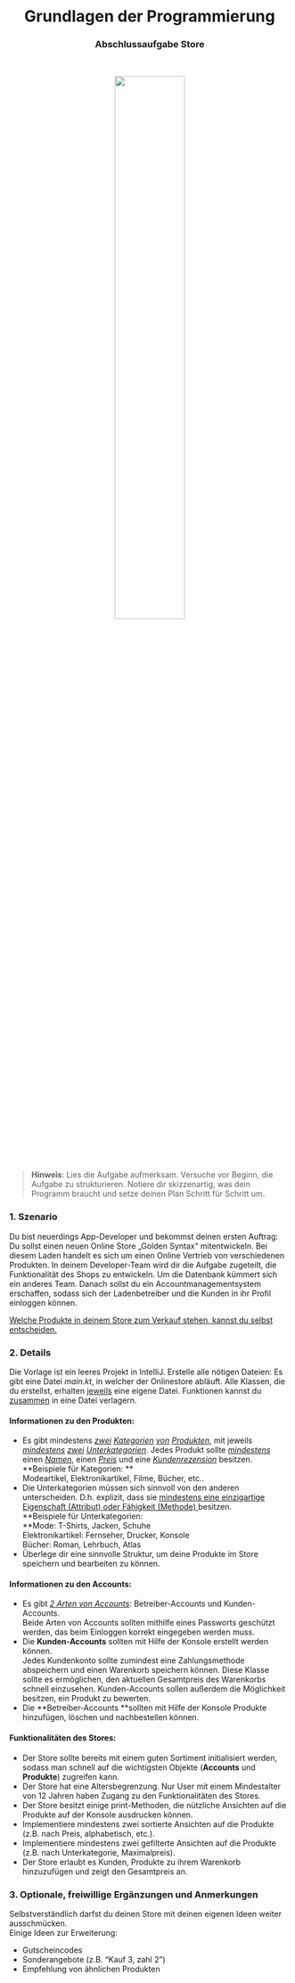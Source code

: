 <h1 align="center">Grundlagen der Programmierung</h1>
<h3 align="center">Abschlussaufgabe Store</h3>
<br>

<p align="center">
  <img src="img/img1.png" width="50%">
</p>

> **Hinweis**: Lies die Aufgabe aufmerksam. Versuche vor Beginn, die Aufgabe zu strukturieren. Notiere dir skizzenartig, was dein Programm braucht und setze deinen Plan Schritt für Schritt um.


### 1. Szenario

Du bist neuerdings App-Developer und bekommst deinen ersten Auftrag: Du sollst einen neuen Online Store „Golden Syntax“ mitentwickeln. Bei diesem Laden handelt es sich um einen Online Vertrieb von verschiedenen Produkten. In deinem Developer-Team wird dir die Aufgabe zugeteilt, die Funktionalität des Shops zu entwickeln. Um die Datenbank kümmert sich ein anderes Team. Danach sollst du ein Accountmanagementsystem erschaffen, sodass sich der Ladenbetreiber und die Kunden in ihr Profil einloggen können.

<span style="text-decoration:underline;">Welche Produkte in deinem Store zum Verkauf stehen, kannst du selbst entscheiden. </span>


### 2. Details

Die Vorlage ist ein leeres Projekt in IntelliJ. Erstelle alle nötigen Dateien: Es gibt eine Datei _main.kt_, in welcher der Onlinestore abläuft. Alle Klassen, die du erstellst, erhalten <span style="text-decoration:underline;">jeweils</span> eine eigene Datei. Funktionen kannst du <span style="text-decoration:underline;">zusammen</span> in eine Datei verlagern.


#### Informationen zu den Produkten:



* Es gibt mindestens _<span style="text-decoration:underline;">zwei</span>_ _<span style="text-decoration:underline;">Kategorien</span>_ _<span style="text-decoration:underline;">von</span>_ _<span style="text-decoration:underline;">Produkten</span>_, mit jeweils _<span style="text-decoration:underline;">mindestens</span>_ _<span style="text-decoration:underline;">zwei</span>_ _<span style="text-decoration:underline;">Unterkategorien</span>_. Jedes Produkt sollte _<span style="text-decoration:underline;">mindestens</span>_ einen _<span style="text-decoration:underline;">Namen</span>_, einen _<span style="text-decoration:underline;">Preis</span>_ und eine _<span style="text-decoration:underline;">Kundenrezension</span>_ besitzen.  \
  **Beispiele für Kategorien: ** \
  Modeartikel, Elektronikartikel, Filme, Bücher,  etc..
* Die Unterkategorien müssen sich sinnvoll von den anderen unterscheiden. D.h. explizit, dass sie <span style="text-decoration:underline;">mindestens eine einzigartige Eigenschaft (Attribut) oder Fähigkeit (Methode) </span> besitzen.   \
  **Beispiele für Unterkategorien: <span style="text-decoration:underline;"> \
  </span>**Mode: T-Shirts, Jacken, Schuhe \
  Elektronikartikel: Fernseher, Drucker, Konsole \
  Bücher: Roman, Lehrbuch, Atlas
* Überlege dir eine sinnvolle Struktur, um deine Produkte im Store speichern und bearbeiten zu können.


#### Informationen zu den Accounts:



* Es gibt _<span style="text-decoration:underline;">2 Arten von Accounts</span>_: Betreiber-Accounts und Kunden-Accounts.  \
  Beide Arten von Accounts sollten mithilfe eines Passworts geschützt werden, das beim Einloggen korrekt eingegeben werden muss.
* Die **Kunden-Accounts** sollten mit Hilfe der Konsole erstellt werden können.  \
  Jedes Kundenkonto sollte zumindest eine Zahlungsmethode abspeichern und einen Warenkorb speichern können. Diese Klasse sollte es ermöglichen, den aktuellen Gesamtpreis des Warenkorbs schnell einzusehen. Kunden-Accounts sollen außerdem die Möglichkeit besitzen, ein Produkt zu bewerten.
* Die **Betreiber-Accounts **sollten mit Hilfe der Konsole Produkte hinzufügen, löschen und nachbestellen können.


#### Funktionalitäten des Stores:


* Der Store sollte bereits mit einem guten Sortiment initialisiert werden, sodass man schnell auf die wichtigsten Objekte (**Accounts** und **Produkte**) zugreifen kann.
* Der Store hat eine Altersbegrenzung. Nur User mit einem Mindestalter von 12 Jahren haben Zugang zu den Funktionalitäten des Stores.
* Der Store besitzt einige print-Methoden, die nützliche Ansichten auf die Produkte auf der Konsole ausdrucken können.
* Implementiere mindestens zwei sortierte Ansichten auf die Produkte (z.B. nach Preis, alphabetisch, etc.).
* Implementiere mindestens zwei gefilterte Ansichten auf die Produkte (z.B. nach Unterkategorie, Maximalpreis).
* Der Store erlaubt es Kunden, Produkte zu ihrem Warenkorb hinzuzufügen und zeigt den Gesamtpreis an.


### 3. Optionale, freiwillige Ergänzungen und Anmerkungen

Selbstverständlich darfst du deinen Store mit deinen eigenen Ideen weiter ausschmücken.  \
Einige Ideen zur Erweiterung:

* Gutscheincodes
* Sonderangebote (z.B. “Kauf 3, zahl 2”)
* Empfehlung von ähnlichen Produkten


